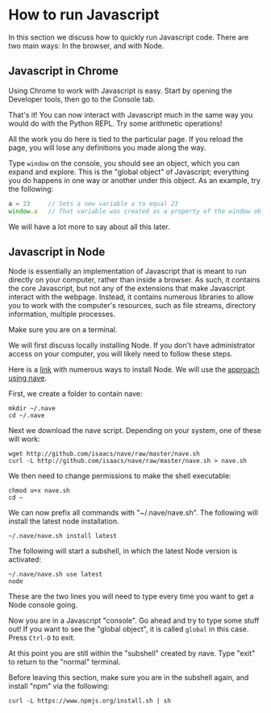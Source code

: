# How to run Javascript

In this section we discuss how to quickly run Javascript code. There are two main ways: In the browser, and with Node.

## Javascript in Chrome

Using Chrome to work with Javascript is easy. Start by opening the Developer tools, then go to the Console tab.

That's it! You can now interact with Javascript much in the same way you would do with the Python REPL. Try some arithmetic operations!

All the work you do here is tied to the particular page. If you reload the page, you will lose any definitions you made along the way.

Type `window` on the console, you should see an object, which you can expand and explore. This is the "global object" of Javascript; everything you do happens in one way or another under this object. As an example, try the following:

```js
a = 23     // Sets a new variable a to equal 23
window.a   // That variable was created as a property of the window object
```

We will have a lot more to say about all this later.

## Javascript in Node

Node is essentially an implementation of Javascript that is meant to run directly on your computer, rather than inside a browser. As such, it contains the core Javascript, but not any of the extensions that make Javascript interact with the webpage. Instead, it contains numerous libraries to allow you to work with the computer's resources, such as file streams, directory information, multiple processes.

Make sure you are on a terminal.

We will first discuss locally installing Node. If you don't have administrator access on your computer, you will likely need to follow these steps.

Here is a [link](https://gist.github.com/isaacs/579814) with numerous ways to install Node. We will use the [approach using nave](https://gist.githubusercontent.com/isaacs/579814/raw/14f8c47ba12166cfe53e0e80d0e978fc02327091/use-nave.sh).

First, we create a folder to contain nave:
```
mkdir ~/.nave
cd ~/.nave
```

Next we download the nave script. Depending on your system, one of these will work:
```
wget http://github.com/isaacs/nave/raw/master/nave.sh
curl -L http://github.com/isaacs/nave/raw/master/nave.sh > nave.sh
```

We then need to change permissions to make the shell executable:
```
chmod u+x nave.sh
cd ~
```

We can now prefix all commands with "~/.nave/nave.sh". The following will install the latest node installation.
```
~/.nave/nave.sh install latest
```

The following will start a subshell, in which the latest Node version is activated:
```
~/.nave/nave.sh use latest
node
```

These are the two lines you will need to type every time you want to get a Node console going.

Now you are in a Javascript "console". Go ahead and try to type some stuff out! If you want to see the "global object", it is called `global` in this case. Press `Ctrl-D` to exit.

At this point you are still within the "subshell" created by nave. Type "exit" to return to the "normal" terminal.

Before leaving this section, make sure you are in the subshell again, and install "npm" via the following:
```
curl -L https://www.npmjs.org/install.sh | sh
```
